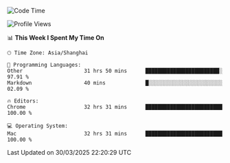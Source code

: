 <!--START_SECTION:waka-->
![Code Time](http://img.shields.io/badge/Code%20Time-3%2C719%20hrs%2055%20mins-blue)

![Profile Views](http://img.shields.io/badge/Profile%20Views-3-blue)

📊 **This Week I Spent My Time On** 

```text
🕑︎ Time Zone: Asia/Shanghai

💬 Programming Languages: 
Other                    31 hrs 50 mins      ████████████████████████░   97.91 % 
Markdown                 40 mins             █░░░░░░░░░░░░░░░░░░░░░░░░   02.09 % 

🔥 Editors: 
Chrome                   32 hrs 31 mins      █████████████████████████   100.00 % 

💻 Operating System: 
Mac                      32 hrs 31 mins      █████████████████████████   100.00 % 
```


 Last Updated on 30/03/2025 22:20:29 UTC
<!--END_SECTION:waka-->
